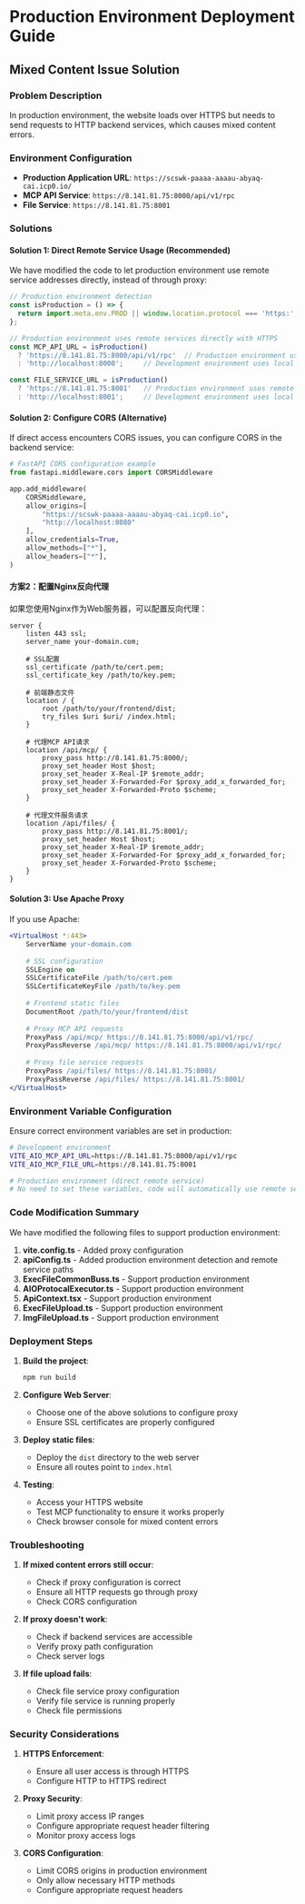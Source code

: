 # Production Environment Deployment Guide

## Mixed Content Issue Solution

### Problem Description
In production environment, the website loads over HTTPS but needs to send requests to HTTP backend services, which causes mixed content errors.

### Environment Configuration
- **Production Application URL**: `https://scswk-paaaa-aaaau-abyaq-cai.icp0.io/`
- **MCP API Service**: `https://8.141.81.75:8000/api/v1/rpc`
- **File Service**: `https://8.141.81.75:8001`

### Solutions

#### Solution 1: Direct Remote Service Usage (Recommended)

We have modified the code to let production environment use remote service addresses directly, instead of through proxy:

```javascript
// Production environment detection
const isProduction = () => {
  return import.meta.env.PROD || window.location.protocol === 'https:';
};

// Production environment uses remote services directly with HTTPS
const MCP_API_URL = isProduction() 
  ? 'https://8.141.81.75:8000/api/v1/rpc'  // Production environment uses remote MCP service with HTTPS
  : 'http://localhost:8000';     // Development environment uses local service

const FILE_SERVICE_URL = isProduction()
  ? 'https://8.141.81.75:8001'   // Production environment uses remote file service with HTTPS
  : 'http://localhost:8001';     // Development environment uses local service
```

#### Solution 2: Configure CORS (Alternative)

If direct access encounters CORS issues, you can configure CORS in the backend service:

```python
# FastAPI CORS configuration example
from fastapi.middleware.cors import CORSMiddleware

app.add_middleware(
    CORSMiddleware,
    allow_origins=[
        "https://scswk-paaaa-aaaau-abyaq-cai.icp0.io",
        "http://localhost:8080"
    ],
    allow_credentials=True,
    allow_methods=["*"],
    allow_headers=["*"],
)
```

#### 方案2：配置Nginx反向代理

如果您使用Nginx作为Web服务器，可以配置反向代理：

```nginx
server {
    listen 443 ssl;
    server_name your-domain.com;
    
    # SSL配置
    ssl_certificate /path/to/cert.pem;
    ssl_certificate_key /path/to/key.pem;
    
    # 前端静态文件
    location / {
        root /path/to/your/frontend/dist;
        try_files $uri $uri/ /index.html;
    }
    
    # 代理MCP API请求
    location /api/mcp/ {
        proxy_pass http://8.141.81.75:8000/;
        proxy_set_header Host $host;
        proxy_set_header X-Real-IP $remote_addr;
        proxy_set_header X-Forwarded-For $proxy_add_x_forwarded_for;
        proxy_set_header X-Forwarded-Proto $scheme;
    }
    
    # 代理文件服务请求
    location /api/files/ {
        proxy_pass http://8.141.81.75:8001/;
        proxy_set_header Host $host;
        proxy_set_header X-Real-IP $remote_addr;
        proxy_set_header X-Forwarded-For $proxy_add_x_forwarded_for;
        proxy_set_header X-Forwarded-Proto $scheme;
    }
}
```

#### Solution 3: Use Apache Proxy

If you use Apache:

```apache
<VirtualHost *:443>
    ServerName your-domain.com
    
    # SSL configuration
    SSLEngine on
    SSLCertificateFile /path/to/cert.pem
    SSLCertificateKeyFile /path/to/key.pem
    
    # Frontend static files
    DocumentRoot /path/to/your/frontend/dist
    
    # Proxy MCP API requests
    ProxyPass /api/mcp/ https://8.141.81.75:8000/api/v1/rpc/
    ProxyPassReverse /api/mcp/ https://8.141.81.75:8000/api/v1/rpc/
    
    # Proxy file service requests
    ProxyPass /api/files/ https://8.141.81.75:8001/
    ProxyPassReverse /api/files/ https://8.141.81.75:8001/
</VirtualHost>
```

### Environment Variable Configuration

Ensure correct environment variables are set in production:

```bash
# Development environment
VITE_AIO_MCP_API_URL=https://8.141.81.75:8000/api/v1/rpc
VITE_AIO_MCP_FILE_URL=https://8.141.81.75:8001

# Production environment (direct remote service)
# No need to set these variables, code will automatically use remote service addresses
```

### Code Modification Summary

We have modified the following files to support production environment:

1. **vite.config.ts** - Added proxy configuration
2. **apiConfig.ts** - Added production environment detection and remote service paths
3. **ExecFileCommonBuss.ts** - Support production environment
4. **AIOProtocalExecutor.ts** - Support production environment
5. **ApiContext.tsx** - Support production environment
6. **ExecFileUpload.ts** - Support production environment
7. **ImgFileUpload.ts** - Support production environment

### Deployment Steps

1. **Build the project**:
   ```bash
   npm run build
   ```

2. **Configure Web Server**:
   - Choose one of the above solutions to configure proxy
   - Ensure SSL certificates are properly configured

3. **Deploy static files**:
   - Deploy the `dist` directory to the web server
   - Ensure all routes point to `index.html`

4. **Testing**:
   - Access your HTTPS website
   - Test MCP functionality to ensure it works properly
   - Check browser console for mixed content errors

### Troubleshooting

1. **If mixed content errors still occur**:
   - Check if proxy configuration is correct
   - Ensure all HTTP requests go through proxy
   - Check CORS configuration

2. **If proxy doesn't work**:
   - Check if backend services are accessible
   - Verify proxy path configuration
   - Check server logs

3. **If file upload fails**:
   - Check file service proxy configuration
   - Verify file service is running properly
   - Check file permissions

### Security Considerations

1. **HTTPS Enforcement**:
   - Ensure all user access is through HTTPS
   - Configure HTTP to HTTPS redirect

2. **Proxy Security**:
   - Limit proxy access IP ranges
   - Configure appropriate request header filtering
   - Monitor proxy access logs

3. **CORS Configuration**:
   - Limit CORS origins in production environment
   - Only allow necessary HTTP methods
   - Configure appropriate request headers 